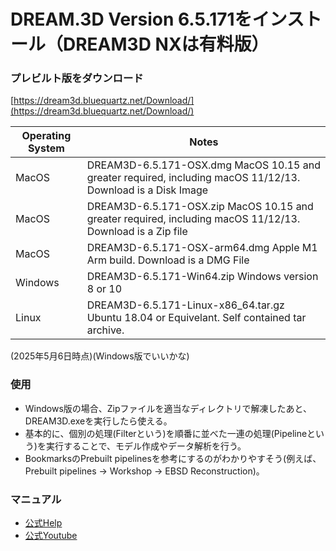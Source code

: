 # DREAM.3D Version 6.5.171をインストール（DREAM3D NXは有料版）
### プレビルト版をダウンロード
[https://dream3d.bluequartz.net/Download/](https://dream3d.bluequartz.net/Download/)

| Operating System	| Notes |
| ---- | ---- |
| MacOS | DREAM3D-6.5.171-OSX.dmg	MacOS 10.15 and greater required, including macOS 11/12/13. Download is a Disk Image |
| MacOS | DREAM3D-6.5.171-OSX.zip	MacOS 10.15 and greater required, including macOS 11/12/13. Download is a Zip file |
| MacOS | DREAM3D-6.5.171-OSX-arm64.dmg	Apple M1 Arm build. Download is a DMG File |
| Windows | DREAM3D-6.5.171-Win64.zip	Windows version 8 or 10 |
| Linux | DREAM3D-6.5.171-Linux-x86_64.tar.gz	Ubuntu 18.04 or Equivelant. Self contained tar archive. |

(2025年5月6日時点)(Windows版でいいかな)

### 使用
- Windows版の場合、Zipファイルを適当なディレクトリで解凍したあと、DREAM3D.exeを実行したら使える。
- 基本的に、個別の処理(Filterという)を順番に並べた一連の処理(Pipelineという)を実行することで、モデル作成やデータ解析を行う。
- BookmarksのPrebuilt pipelinesを参考にするのがわかりやすそう(例えば、Prebuilt pipelines → Workshop → EBSD Reconstruction)。

### マニュアル
- [公式Help](https://dream3d.bluequartz.net/Help/)
- [公式Youtube](https://www.youtube.com/channel/UCjeF8pFMzET5ZN3vsBHATpg)
